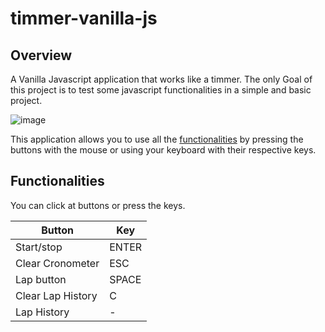 # timmer-vanilla-js

## Overview

A Vanilla Javascript application that works like a timmer. The only Goal of this project is to test some javascript functionalities in a simple and basic project.

![image](https://user-images.githubusercontent.com/51121788/147620890-2b6b4ae8-3ba5-4183-8c0a-452b012362fb.png)

This application allows you to use all the [functionalities](#functionalities) by pressing the buttons with the mouse or using your keyboard with their respective keys.

<a id="functionalities"></a>
## Functionalities

You can click at buttons or press the keys.

| Button | Key |  
| - | - |
| Start/stop | ENTER | 
| Clear Cronometer | ESC | 
| Lap button | SPACE | 
|  Clear Lap History | C | 
| Lap History | - | 
